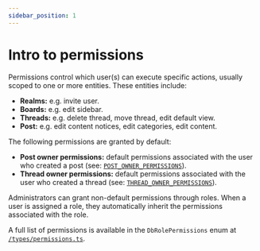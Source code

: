 ```yaml
---
sidebar_position: 1
---
```


# Intro to permissions

Permissions control which user(s) can execute specific actions, usually scoped to one or more entities. These entities include:

- **Realms:** e.g. invite user.
- **Boards:** e.g. edit sidebar.
- **Threads:** e.g. delete thread, move thread, edit default view.
- **Post:** e.g. edit content notices, edit categories, edit content.

The following permissions are granted by default:

- **Post owner permissions:** default permissions associated with the user who created a post (see: [`POST_OWNER_PERMISSIONS`](https://github.com/BobaBoard/boba-backend/blob/main/types/permissions.ts#L66)).
- **Thread owner permissions:** default permissions associated with the user who created a thread (see: [`THREAD_OWNER_PERMISSIONS`](https://github.com/BobaBoard/boba-backend/blob/main/types/permissions.ts#L76)).

Administrators can grant non-default permissions through roles. When a user is assigned a role, they automatically inherit the permissions associated with the role.

A full list of permissions is available in the `DbRolePermissions` enum at [`/types/permissions.ts`](https://github.com/BobaBoard/boba-backend/blob/main/types/permissions.ts).

